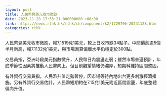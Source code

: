```yaml
---
layout: post
title: 人民幣兌美元收市微跌
date: 2023-11-28 17:53:21.000000000 +08:00
link: https://news.rthk.hk/rthk/ch/component/k2/1729796-20231128.htm
categories: rthk
---
```


人民幣兌美元收市微跌，報7.1519兌1美元，較上日收市跌34點子。中間價創逾5個半月新高，報7.1132兌1美元，與市場測算偏離水平仍穩定於300點。

交易員指，亞洲時段美元指數微升，人民幣日內震盪走弱；雖然市場普遍預計，年底季節性因素將推動人民幣向上，但目前觀望情緒仍濃厚，短期料維持區間整固。

有外資行交易員指，人民幣升值走勢暫停，因市場等待內地出台更多刺激經濟措施。另有外資行交易估計，人民幣短期約在7.15兌1美元附近區間震盪，年底整體偏向升值。
